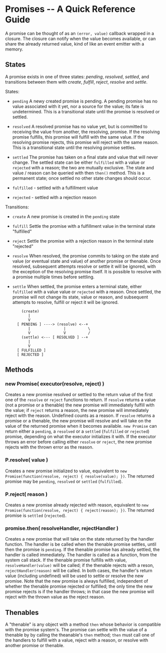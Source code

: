 # Promises -- A Quick Reference Guide

A promise can be thought of as an `(error, value)` callback wrapped in a closure.
The closure can notify when the value becomes available, or can share the already
returned value, kind of like an event emitter with a memory.


## States

A promise exists in one of three states:  _pending_, _resolved_, _settled_, and
transitions between them with _create_, _fulfill_, _reject_, _resolve_ and _settle_.

States:

- `pending` A newy created promise is pending. A pending promise has no value
   associated with it yet, nor a source for the value; its fate is undetermined.
   This is a transitional state until the promise is resolved or settled.

- `resolved` A resolved promise has no value yet, but is committed to receiving the
   value from another, the resolving, promise.  If the resolving promise fulfills,
   this promise will fulfill with the same value.  If the resolving promise rejects,
   this promise will reject with the same reason.  This is a transitional state
   until the resolving promise settles.

- `settled` The promise has taken on a final state and value that will never change.
   The settled state can be either `fulfilled` with a value or `rejected` with a
   reason; the two are mutually exclusive.  The state and value / reason can be
   queried with then `then()` method.  This is a permanent state; once settled
   no other state changes should occur.

- `fulfilled` - settled with a fulfillment value

- `rejected` - settled with a rejection reason

Transitions:

- `create` A new promise is created in the `pending` state

- `fulfill` Settle the promise with a fulfillment value in the terminal state "fulfilled"

- `reject` Settle the promise with a rejection reason in the terminal state "rejected"

- `resolve` When resolved, the promise commits to taking on the state and value
   (or eventual state and value) of another promise or thenable.  Once resolved,
   subsequent attempts resolve or settle it will be ignored, with the exception of
   the resolving promise itself.  It is possible to resolve with a promise multiple
   times before settling.

- `settle` When settled, the promise enters a terminal state, either `fulfilled` with
   a value value or `rejected` with a reason.  Once settled, the promise will not
   change its state, value or reason, and subsequent attempts to resolve, fulfill or
   reject it will be ignored.

          (create)
             |
             V
        [ PENDING ] ----> (resolve) <--+
             |               |          \
             V               V          /
          (settle) <--- [ RESOLVED ] --+
             |
             V
        [ FULFILLED ]
        [ REJECTED ]


## Methods

### new Promise( executor(resolve, reject) )

Creates a new promise resolved or settled to the return value of the first one of
the `resolve` or `reject` functions to return.  If `resolve` returns a value (not a
promise or a thenable) the new promise will immediately fulfill with the value; if
`reject` returns a reason, the new promise will immediately reject with the reason.
Undefined counts as a reason.  If `resolve` returns a promise or a thenable, the new
promise will resolve and will take on the value of the returned promise when it
becomes available.  `new Promise` can return either a `pending`, a `resolved` or a
`settled` (`fulfilled` or `rejected`) promise, depending on what the executor
initializes it with.  If the executor throws an error before calling either `resolve`
or `reject`, the new promise rejects with the thrown error as the reason.

### P.resolve( value )

Creates a new promise initialized to value, equivalent to `new
Promise(function(resolve, reject) { resolve(value); })`.  The returned promise may
be `pending`, `resolved` or `settled` (`fulfilled`).

### P.reject( reason )

Creates a new promise already rejected with reason, equivalent to `new
Promise(function(resolve, reject) { reject(reason); })`.  The returned promise is
`settled` (`rejected`).

### promise.then( resolveHandler, rejectHandler )

Creates a new promise that will take on the state returned by the handler function.
The handler is be called when the thenable promise settles, until then the promise
is `pending`.  If the thenable promise has already settled, the handler is called
immediately.  The handler is called as a function, from the system call stack.  If
the thenable promise fulfills with value, `resolveHandler(value)` will be called;
if the thenable rejects with a reson, `rejectHandler(reason)` will be called.  In
both cases, the handler's return value (including undefined) will be used to settle
or resolve the new promise.  Note that the new promise is always fulfilled,
independent of whether the thenable promise rejected or fulfilled; the only time
the new promise rejects is if the handler throws; in that case the new promise will
reject with the thrown value as the reject reason.


## Thenables

A "thenable" is any object with a method `then` whose behavior is compatible with the
promise system's.  The promise can settle with the value of a thenable by by calling
the theanable's `then` method; `then` must call one of the handlers to fulfill with a
value, reject with a reason, or resolve with another promise or thenable.
